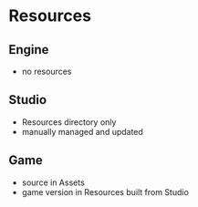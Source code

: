 # Resources

## Engine

- no resources

## Studio

- Resources directory only
- manually managed and updated

## Game

- source in Assets
- game version in Resources built from Studio